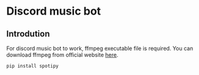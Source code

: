 # Discord music bot

## Introdution
For discord music bot to work, ffmpeg executable file is required. You can download ffmpeg from official website [here](https://ffmpeg.org/download.html).

`pip install spotipy`

